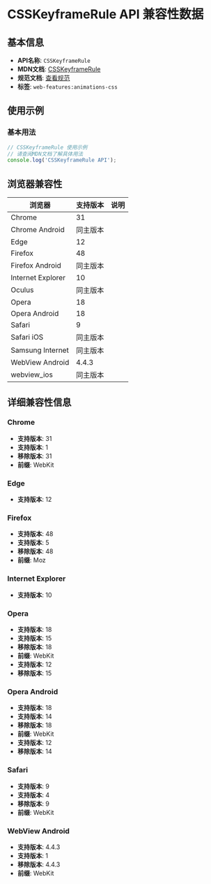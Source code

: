 # CSSKeyframeRule API 兼容性数据

## 基本信息

- **API名称**: `CSSKeyframeRule`
- **MDN文档**: [CSSKeyframeRule](https://developer.mozilla.org/docs/Web/API/CSSKeyframeRule)
- **规范文档**: [查看规范](https://drafts.csswg.org/css-animations/#interface-csskeyframerule)
- **标签**: `web-features:animations-css`

## 使用示例

### 基本用法

```javascript
// CSSKeyframeRule 使用示例
// 请查阅MDN文档了解具体用法
console.log('CSSKeyframeRule API');
```

## 浏览器兼容性

| 浏览器 | 支持版本 | 说明 |
|--------|----------|------|
| Chrome | 31 |  |
| Chrome Android | 同主版本 |  |
| Edge | 12 |  |
| Firefox | 48 |  |
| Firefox Android | 同主版本 |  |
| Internet Explorer | 10 |  |
| Oculus | 同主版本 |  |
| Opera | 18 |  |
| Opera Android | 18 |  |
| Safari | 9 |  |
| Safari iOS | 同主版本 |  |
| Samsung Internet | 同主版本 |  |
| WebView Android | 4.4.3 |  |
| webview_ios | 同主版本 |  |

## 详细兼容性信息

### Chrome

- **支持版本**: 31
- **支持版本**: 1
- **移除版本**: 31
- **前缀**: WebKit

### Edge

- **支持版本**: 12

### Firefox

- **支持版本**: 48
- **支持版本**: 5
- **移除版本**: 48
- **前缀**: Moz

### Internet Explorer

- **支持版本**: 10

### Opera

- **支持版本**: 18
- **支持版本**: 15
- **移除版本**: 18
- **前缀**: WebKit
- **支持版本**: 12
- **移除版本**: 15

### Opera Android

- **支持版本**: 18
- **支持版本**: 14
- **移除版本**: 18
- **前缀**: WebKit
- **支持版本**: 12
- **移除版本**: 14

### Safari

- **支持版本**: 9
- **支持版本**: 4
- **移除版本**: 9
- **前缀**: WebKit

### WebView Android

- **支持版本**: 4.4.3
- **支持版本**: 1
- **移除版本**: 4.4.3
- **前缀**: WebKit

